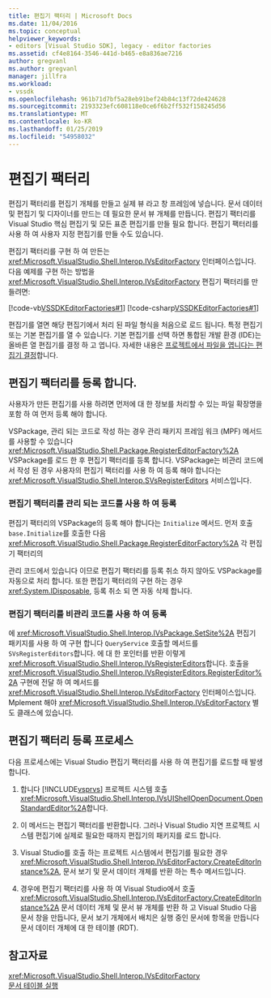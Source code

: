 ```yaml
---
title: 편집기 팩터리 | Microsoft Docs
ms.date: 11/04/2016
ms.topic: conceptual
helpviewer_keywords:
- editors [Visual Studio SDK], legacy - editor factories
ms.assetid: cf4e8164-3546-441d-b465-e8a836ae7216
author: gregvanl
ms.author: gregvanl
manager: jillfra
ms.workload:
- vssdk
ms.openlocfilehash: 961b71d7bf5a28eb91bef24b84c13f72de424628
ms.sourcegitcommit: 2193323efc608118e0ce6f6b2ff532f158245d56
ms.translationtype: MT
ms.contentlocale: ko-KR
ms.lasthandoff: 01/25/2019
ms.locfileid: "54958032"
---
```

# <a name="editor-factories"></a>편집기 팩터리
편집기 팩터리를 편집기 개체를 만들고 실제 뷰 라고 창 프레임에 넣습니다. 문서 데이터 및 편집기 및 디자이너를 만드는 데 필요한 문서 뷰 개체를 만듭니다. 편집기 팩터리를 Visual Studio 핵심 편집기 및 모든 표준 편집기를 만들 필요 합니다. 편집기 팩터리를 사용 하 여 사용자 지정 편집기를 만들 수도 있습니다.  
  
 편집기 팩터리를 구현 하 여 만든는 <xref:Microsoft.VisualStudio.Shell.Interop.IVsEditorFactory> 인터페이스입니다. 다음 예제를 구현 하는 방법을 <xref:Microsoft.VisualStudio.Shell.Interop.IVsEditorFactory> 편집기 팩터리를 만들려면:  
  
 [!code-vb[VSSDKEditorFactories#1](../extensibility/codesnippet/VisualBasic/editor-factories_1.vb)]
 [!code-csharp[VSSDKEditorFactories#1](../extensibility/codesnippet/CSharp/editor-factories_1.cs)]  
  
 편집기를 열면 해당 편집기에서 처리 된 파일 형식을 처음으로 로드 됩니다. 특정 편집기 또는 기본 편집기를 열 수 있습니다. 기본 편집기를 선택 하면 통합된 개발 환경 (IDE)는 올바른 열 편집기를 결정 하 고 엽니다. 자세한 내용은 [프로젝트에서 파일을 엽니다는 편집기 결정](../extensibility/internals/determining-which-editor-opens-a-file-in-a-project.md)합니다.  
  
## <a name="register-editor-factories"></a>편집기 팩터리를 등록 합니다.  
 사용자가 만든 편집기를 사용 하려면 먼저에 대 한 정보를 처리할 수 있는 파일 확장명을 포함 하 여 먼저 등록 해야 합니다.  
  
 VSPackage, 관리 되는 코드로 작성 하는 경우 관리 패키지 프레임 워크 (MPF) 메서드를 사용할 수 있습니다 <xref:Microsoft.VisualStudio.Shell.Package.RegisterEditorFactory%2A> VSPackage를 로드 한 후 편집기 팩터리를 등록 합니다. VSPackage는 비관리 코드에서 작성 된 경우 사용자의 편집기 팩터리를 사용 하 여 등록 해야 합니다는 <xref:Microsoft.VisualStudio.Shell.Interop.SVsRegisterEditors> 서비스입니다.  
  
### <a name="register-an-editor-factory-by-using-managed-code"></a>편집기 팩터리를 관리 되는 코드를 사용 하 여 등록  
 편집기 팩터리의 VSPackage의 등록 해야 합니다는 `Initialize` 메서드. 먼저 호출 `base.Initialize`를 호출한 다음 <xref:Microsoft.VisualStudio.Shell.Package.RegisterEditorFactory%2A> 각 편집기 팩터리의  
  
 관리 코드에서 있습니다 이므로 편집기 팩터리를 등록 취소 하지 않아도 VSPackage를 자동으로 처리 합니다. 또한 편집기 팩터리의 구현 하는 경우 <xref:System.IDisposable>, 등록 취소 되 면 자동 삭제 합니다.  
  
### <a name="register-an-editor-factory-by-using-unmanaged-code"></a>편집기 팩터리를 비관리 코드를 사용 하 여 등록  
 에 <xref:Microsoft.VisualStudio.Shell.Interop.IVsPackage.SetSite%2A> 편집기 패키지를 사용 하 여 구현 합니다 `QueryService` 호출할 메서드를 `SVsRegisterEditors`합니다. 에 대 한 포인터를 반환 이렇게 <xref:Microsoft.VisualStudio.Shell.Interop.IVsRegisterEditors>합니다. 호출을 <xref:Microsoft.VisualStudio.Shell.Interop.IVsRegisterEditors.RegisterEditor%2A> 구현에 전달 하 여 메서드를 <xref:Microsoft.VisualStudio.Shell.Interop.IVsEditorFactory> 인터페이스입니다. Mplement 해야 <xref:Microsoft.VisualStudio.Shell.Interop.IVsEditorFactory> 별도 클래스에 있습니다.  
  
## <a name="the-editor-factory-registration-process"></a>편집기 팩터리 등록 프로세스  
 다음 프로세스에는 Visual Studio 편집기 팩터리를 사용 하 여 편집기를 로드할 때 발생 합니다.  
  
1. 합니다 [!INCLUDE[vsprvs](../code-quality/includes/vsprvs_md.md)] 프로젝트 시스템 호출 <xref:Microsoft.VisualStudio.Shell.Interop.IVsUIShellOpenDocument.OpenStandardEditor%2A>합니다.  
  
2. 이 메서드는 편집기 팩터리를 반환합니다. 그러나 Visual Studio 지연 프로젝트 시스템 편집기에 실제로 필요한 때까지 편집기의 패키지를 로드 합니다.  
  
3. Visual Studio를 호출 하는 프로젝트 시스템에서 편집기를 필요한 경우 <xref:Microsoft.VisualStudio.Shell.Interop.IVsEditorFactory.CreateEditorInstance%2A>, 문서 보기 및 문서 데이터 개체를 반환 하는 특수 메서드입니다.  
  
4. 경우에 편집기 팩터리를 사용 하 여 Visual Studio에서 호출 <xref:Microsoft.VisualStudio.Shell.Interop.IVsEditorFactory.CreateEditorInstance%2A> 문서 데이터 개체 및 문서 뷰 개체를 반환 하 고 Visual Studio 다음 문서 창을 만듭니다, 문서 보기 개체에서 배치은 실행 중인 문서에 항목을 만듭니다 문서 데이터 개체에 대 한 테이블 (RDT).  
  
## <a name="see-also"></a>참고자료  
 <xref:Microsoft.VisualStudio.Shell.Interop.IVsEditorFactory>   
 [문서 테이블 실행](../extensibility/internals/running-document-table.md)